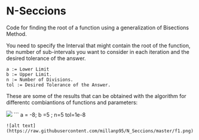 # N-Seccions
Code for finding the root of a function using a generalization of Bisections Method.

You need to specify the Interval that might contain the root of the function, the number of sub-intervals you want to consider in each iteration and the desired tolerance of the answer. 

```
a := Lower Limit 
b := Upper Limit. 
n := Number of Divisions. 
tol := Desired Tolerance of the Answer. 
```

These are some of the results that can be obtained with the algorithm for differentc combiantions of functions and parameters: 

<img src="https://latex.codecogs.com/svg.latex?\Large&space;f(x)=(x-3)(x+6)" />
```
a = -8; b =5 ; n=5  tol=1e-8

```
![alt text](https://raw.githubusercontent.com/millanp95/N_Seccions/master/f1.png)
